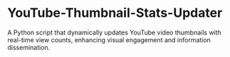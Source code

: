 # YouTube-Thumbnail-Stats-Updater
A Python script that dynamically updates YouTube video thumbnails with real-time view counts, enhancing visual engagement and information dissemination.
